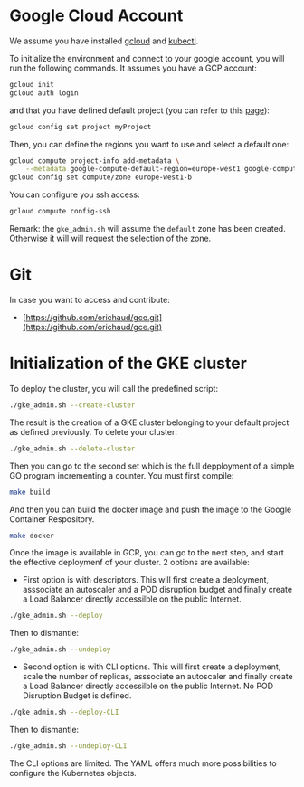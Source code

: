 # Google Cloud Account
We assume you have installed [gcloud]( https://cloud.google.com/sdk/) and [kubectl]( https://kubernetes.io/docs/tasks/tools/install-kubectl/).

To initialize the environment and connect to your google account, you will run the following commands. It assumes you have a GCP account:
``` sh
gcloud init
gcloud auth login
```
and that you have defined default project (you can refer to this [page](https://cloud.google.com/kubernetes-engine/docs/quickstart)):
```sh
gcloud config set project myProject
```
Then, you can define the regions you want to use and select a default one:
```sh
gcloud compute project-info add-metadata \
    --metadata google-compute-default-region=europe-west1 google-compute-default-zone=europe-west1-b
gcloud config set compute/zone europe-west1-b
```
You can configure you ssh access:
``` sh
gcloud compute config-ssh
```

Remark: the `gke_admin.sh` will assume the `default` zone has been created. Otherwise it will will request the selection of the zone.

# Git
In case you want to access and contribute:
* [https://github.com/orichaud/gce.git](https://github.com/orichaud/gce.git)


# Initialization of the GKE cluster
To deploy the cluster, you will call the predefined script:
``` sh
./gke_admin.sh --create-cluster
```
The result is the creation of a GKE cluster belonging to your default project as defined previously. To delete your cluster:
``` sh
./gke_admin.sh --delete-cluster
```


Then you can go to the second set which is the full depployment of a simple GO program incrementing a counter. 
You must first compile: 
```sh 
make build
```
And then you can build the docker image and push the image to the Google Container Respository. 
```sh
make docker
```
Once the image is available in GCR, you can go to the next step, and start the effective deploymenf of your cluster. 2 options are available:
* First option is with descriptors. This will first create a deployment, asssociate an autoscaler and a POD disruption budget and finally create a Load Balancer directly accessilble on the public Internet.
```sh
./gke_admin.sh --deploy
```
Then to dismantle:
```sh
./gke_admin.sh --undeploy
```
* Second option is with CLI options. This will first create a deployment, scale the number of replicas, asssociate an autoscaler and finally create a Load Balancer directly accessilble on the public Internet. No POD Disruption Budget is defined.
 ```sh
./gke_admin.sh --deploy-CLI
```
Then to dismantle:
```sh
./gke_admin.sh --undeploy-CLI
```
The CLI options are limited. The YAML offers much more possibilities to configure the Kubernetes objects.
